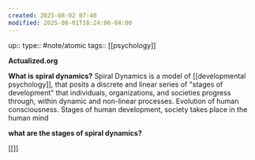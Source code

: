 ```yaml
---
created: 2025-08-02 07:40
modified: 2025-08-01T18:24:06-04:00
---
```

up::
type:: #note/atomic
tags:: [[psychology]]

**Actualized.org**

**What is spiral dynamics?**
Spiral Dynamics is a model of [[developmental psychology]], that posits a discrete and linear series of "stages of development" that individuals, organizations, and societies progress through, within dynamic and non-linear processes. Evolution of human consciousness.
Stages of human development,
society takes place in the human mind

**what are the stages of spiral dynamics?**


[[]]